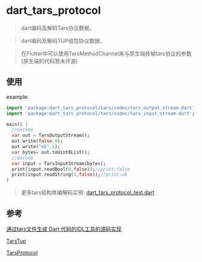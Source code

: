 # dart_tars_protocol

> dart编码及解码Tars协议数据。

> dart编码及解码TUP组包协议数据。

> 在Flutter中可以使用TarsMethodChannel来与原生端传输tars协议的参数(原生端的代码暂未开源)

## 使用

example:

```dart
import 'package:dart_tars_protocol/tars/codec/tars_output_stream.dart';
import 'package:dart_tars_protocol/tars/codec/tars_input_stream.dart';

main() {
  //encode
  var out = TarsOutputStream();
  out.write(false,0);
  out.write("ok",1);
  var bytes= out.toUint8List();
  //decode
  var input = TarsInputStream(bytes);
  print(input.readBool(0,false));//print:false
  print(input.readString(1,false));//print:ok
}


```
> 更多tars结构体编解码实例: [dart_tars_protocol_test.dart](test\dart_tars_protocol_test.dart)


## 参考

[通过tars文件生成 Dart 代码的IDL工具的源码实现](https://github.com/brooklet/TarsCpp/tree/master/tools/tars2dart)

[TarsTup](https://github.com/TarsCloud/TarsTup)

[TarsProtocol](https://github.com/TarsCloud/TarsProtocol)
